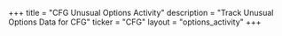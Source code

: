 +++
title = "CFG Unusual Options Activity"
description = "Track Unusual Options Data for CFG"
ticker = "CFG"
layout = "options_activity"
+++


